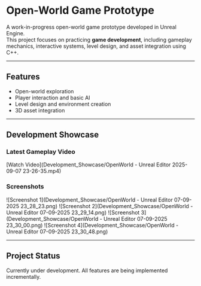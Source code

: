 # Open-World Game Prototype

A work-in-progress open-world game prototype developed in Unreal Engine.  
This project focuses on practicing **game development**, including gameplay mechanics, interactive systems, level design, and asset integration using C++.

---

## Features
- Open-world exploration  
- Player interaction and basic AI  
- Level design and environment creation  
- 3D asset integration

---

## Development Showcase

### Latest Gameplay Video
[Watch Video](Development_Showcase/OpenWorld - Unreal Editor 2025-09-07 23-26-35.mp4)

### Screenshots
![Screenshot 1](Development_Showcase/OpenWorld - Unreal Editor 07-09-2025 23_28_23.png)
![Screenshot 2](Development_Showcase/OpenWorld - Unreal Editor 07-09-2025 23_29_14.png)
![Screenshot 3](Development_Showcase/OpenWorld - Unreal Editor 07-09-2025 23_30_00.png)
![Screenshot 4](Development_Showcase/OpenWorld - Unreal Editor 07-09-2025 23_30_48.png)

---

## Project Status
Currently under development. All features are being implemented incrementally.  